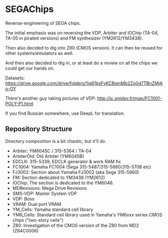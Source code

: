 # SEGAChips

Reverse-engineering of SEGA chips.

The initial emphasis was on reversing the VDP, Arbiter and IOChip (TA-04, TA-05 in pirated versions) and FM synthesizer (YM2612/YM3438).

Then also decided to dig into Z80 (CMOS version). It can then be reused for other systems/emulators as well.

And then also decided to dig in, or at least do a review on all the chips we could get our hands on.

Datasets: https://drive.google.com/drive/folders/1jq61bsFvKCBwnMb2Zo0d7TBnZMjAo-OY

There's another guy taking pictures of VDP: http://ic.onidev.fr/map/FC1001-POLY-P1.html

If you find Russian somewhere, use DeepL for translation.

## Repository Structure

Directory composition is a bit chaotic, but it'll do.

- Arbiter: YM6045C / 315-5364 / TA-04
- ArbiterOld: Old Arbiter (YM6045B)
- EDCLK: 315-5339; EDCLK generator & work RAM fix
- FC1004: Yamaha FC1004 (Sega 315-5487/315-5660/315-5708 etc)
- FJ3002: Section about Yamaha FJ3002 (aka Sega 315-5960)
- FM: Section dedicated to YM3438 (YM2612)
- IOChip: The section is dedicated to the YM6046.
- MDRevisions: Mega Drive Revisions
- SMS-VDP: Master System VDP
- VDP: Boss
- VRAM: Dual port VRAM
- YM_Cells: Yamaha standard cell library
- YM6_Cells: Standard cell library used in Yamaha's YM6xxx series CMOS chips ("two-story cells")
- Z80: Investigation of the CMOS version of the Z80 from MD2 (Z84C0006)
